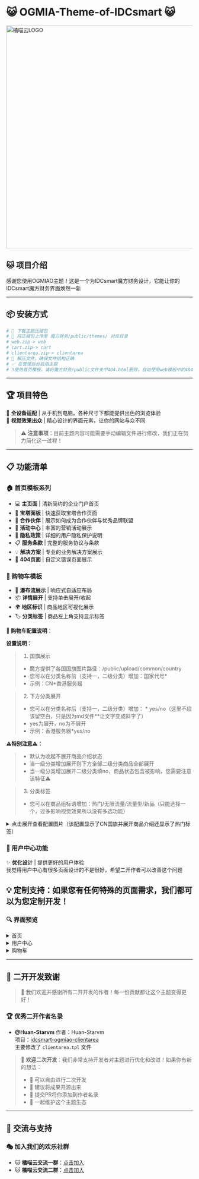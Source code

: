 # 😺 OGMIA-Theme-of-IDCsmart 😺
<img src="https://cloud.ogmiao.com/themes/web/ogmiao/img/2.webp" alt="橘喵云LOGO" width="600" />
</p>


## 🐱 项目介绍

感谢您使用OGMIAO主题！这是一个为IDCsmart魔方财务设计，它能让你的IDCsmart魔方财务界面焕然一新

---

## 📦 安装方式

```bash
# 🐾 下载主题压缩包
# 🚀 将压缩包上传至 魔方财务/public/themes/ 对应目录
# web.zip-> web
# cart.zip-> cart
# clientarea.zip-> clientarea
# 📂 解压文件，确保文件结构正确
# ✅ 在管理后台启用主题
# ‼️使用首页模板，请将魔方财务/public文件夹中404.html删除，自动使用web模板中的404定制页面
```

---

## 🏆 项目特色

📱 **全设备适配** | 从手机到电脑，各种尺寸下都能提供出色的浏览体验  
🎨 **视觉效果出众** | 精心设计的界面元素，让你的网站与众不同  

> ⚠️ **注意事项**：目前主题内容可能需要手动编辑文件进行修改，我们正在努力简化这一过程！

---

## 📋 功能清单

### 🏠 首页模板系列

- 💻 **主页面** | 清新简约的企业门户首页
- 🔧 **宝塔面板** | 快速获取宝塔合作页面
- 🤝 **合作伙伴** | 展示如何成为合作伙伴与优秀品牌联盟
- 🎯 **活动中心** | 丰富的营销活动展示
- 📜 **隐私政策** | 详细的用户隐私保护说明
- 📋 **服务条款** | 完整的服务协议与条款 
- 💡 **解决方案** | 专业的业务解决方案展示
- 🚫 **404页面** | 自定义错误页面展示

### 🛒 购物车模板

- 🎯 **瀑布流展示** | 响应式自适应布局  
- 📦 **详情展开** | 支持单击展开/收起  
- 🌍 **地区标识** | 商品地区可视化展示
- 🏷️ **分类标签** | 商品左上角支持显示标签

**📝 购物车配置说明**：

**设置说明：**  
> 1. 国旗展示
> - 魔方提供了各国国旗图片路径：/public/upload/common/country
> - 您可以在分类名称前（支持一，二级分类）增加：国家代号*
> - 示例：CN*香港服务器

> 2. 下方分类展开
> - 您可以在分类名称后（支持一，二级分类）增加： * yes/no（这里不应该留空白，只是因为md文件**让文字变成斜字了）
> - yes为展开，no为不展开
> - 示例：香港服务器*yes/no

**⚠️特别注意⚠️：**
> - 默认为收起不展开商品介绍状态
> - 当一级分类增加展开则下方全部二级分类商品全部展开
> - 当一级分类增加展开二级分类填no，商品状态包含被影响，您需要注意该特征⚠

> 3. 分类标签
> - 您可以在商品组标语增加：热门/无限流量/流量型/新品（只能选择一个，过多影响视觉效果所以没有多选功能）

<details>
<summary>点击展开查看配置图片（该配置显示了CN国旗并展开商品介绍还显示了热门标签）</summary>
<p align="center">
  <img src="![image](https://github.com/user-attachments/assets/b343ab0e-fe45-4fd5-b869-3fbbf84dc966)
" alt="购物车配置图片" width="800" />
</p>
</details>

### 👤 用户中心功能
✨ **优化设计** | 提供更好的用户体验  
我觉得用户中心有很多页面设计的不是很好，希望二开作者可以改善这个问题

💡 **定制支持**：如果您有任何特殊的页面需求，我们都可以为您定制开发！
---

### 🔍 界面预览

<details>
<summary>首页</summary>
<p align="center">
  <img src="[image][image](https://github.com/user-attachments/assets/b343ab0e-fe45-4fd5-b869-3fbbf84dc966)
" alt="用户中心图片")
" alt="用户中心图片" width="800" />
</p>
</details>

<details>
<summary>用户中心</summary>
<p align="center">
  <img src="![image](https://github.com/user-attachments/assets/b343ab0e-fe45-4fd5-b869-3fbbf84dc966)
" alt="用户中心图片" width="800" />
</p>
</details>

<details>
<summary>购物车</summary>
<p align="center">
  <img src="![image](https://github.com/user-attachments/assets/b343ab0e-fe45-4fd5-b869-3fbbf84dc966)
" alt="购物车图片" width="800" />
</p>
</details>

---

## 🌟 二开开发致谢

> 💝 我们欢迎并感谢所有二开开发的作者！每一份贡献都让这个主题变得更好！

### 🏆 优秀二开作者名录

- **@Huan-Starvm**
作者：Huan-Starvm  
项目：[idcsmart-ogmiao-clientarea](https://github.com/Huan-Starvm/idcsmart-ogmiao-clientarea)  
主要修改了 `clientarea.tpl` 文件

> 🎉 **欢迎二次开发**：我们非常支持开发者对主题进行优化和改进！如果你有新的想法：  
> - 🔄 可以自由进行二次开发  
> - 📢 建议将成果开源出来  
> - 📝 提交PR将你添加到作者名录  
> - 🤝 一起维护这个主题生态  

---

## 🌈 交流与支持

### 🎭 加入我们的欢乐社群

- 🐱 **橘喵云交流一群**：[点击加入](https://qm.qq.com/cgi-bin/qm/qr?k=-ae9KE_6u7E7tNZdjOP5dpHZenqQNWP9&jump_from=webapi&authKey=TLvq+VSp0RoeDv0JittEDYFaKKmshpy4Z89xJdL/xDhYHsofgKowdhuW5gQlvZwG)  
- 🐱 **橘喵云交流二群**：[点击加入](https://qm.qq.com/cgi-bin/qm/qr?k=Ndl5dgR-vYS3NbWUeh6r3iS1pO9rWbrx&jump_from=webapi&authKey=DgUh/PS829t9pwdJK3x9/9ZhAgfATlbuD+OT2ywq3whi/iBoPHPLlV1cG6HXvcy+)

